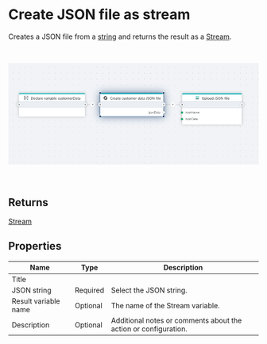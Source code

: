 # Create JSON file as stream

Creates a JSON file from a [string](https://learn.microsoft.com/en-us/dotnet/api/system.string) and returns the result as a [Stream](https://learn.microsoft.com/en-us/dotnet/api/system.io.stream).

<br/>

![img](../../../../images/flow/json-create.png)

<br/>

## Returns

[Stream](https://learn.microsoft.com/en-us/dotnet/api/system.io.stream)

## Properties

| Name                     | Type     | Description                 |
| ------------------------ | -------- | --------------------------- |
| Title                    |          |                             |
| JSON string                   | Required | Select the JSON string. |
| Result variable name     | Optional | The name of the Stream variable.                             |
| Description              | Optional |  Additional notes or comments about the action or configuration. |
